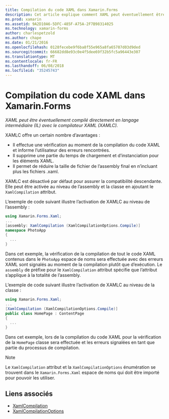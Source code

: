 ```yaml
---
title: Compilation du code XAML dans Xamarin.Forms
description: Cet article explique comment XAML peut éventuellement être compilé directement en langage intermédiaire (IL) avec le compilateur XAML de Xamarin.Forms (XAMLC).
ms.prod: xamarin
ms.assetid: 9A2D10A6-5DFC-485F-A75A-2F7B98314025
ms.technology: xamarin-forms
author: charlespetzold
ms.author: chape
ms.date: 01/21/2016
ms.openlocfilehash: 0128fecebe9f6ba8f55e965a8fa65787d03d9ded
ms.sourcegitcommit: 66682dd8e93c0e4f5dee69f32b5fc5a96443e307
ms.translationtype: MT
ms.contentlocale: fr-FR
ms.lasthandoff: 06/08/2018
ms.locfileid: "35245743"
---
```

# <a name="xaml-compilation-in-xamarinforms"></a>Compilation du code XAML dans Xamarin.Forms

_XAML peut être éventuellement compilé directement en langage intermédiaire (IL) avec le compilateur XAML (XAMLC)._

XAMLC offre un certain nombre d’avantages :

- Il effectue une vérification au moment de la compilation du code XAML et informe l’utilisateur des erreurs rencontrées.
- Il supprime une partie du temps de chargement et d’instanciation pour les éléments XAML.
- Il permet de réduire la taille de fichier de l’assembly final en n’incluant plus les fichiers .xaml.

XAMLC est désactivé par défaut pour assurer la compatibilité descendante. Elle peut être activée au niveau de l’assembly et la classe en ajoutant le `XamlCompilation` attribut.

L’exemple de code suivant illustre l’activation de XAMLC au niveau de l’assembly :

```csharp
using Xamarin.Forms.Xaml;
...
[assembly: XamlCompilation (XamlCompilationOptions.Compile)]
namespace PhotoApp
{
  ...
}
```

Dans cet exemple, la vérification de la compilation de tout le code XAML contenus dans le `PhotoApp` espace de noms sera effectuée avec des erreurs XAML sont signalés au moment de la compilation plutôt que d’exécution.
Le `assembly` de préfixe pour le `XamlCompilation` attribut spécifie que l’attribut s’applique à la totalité de l’assembly.

L’exemple de code suivant illustre l’activation de XAMLC au niveau de la classe :

```csharp
using Xamarin.Forms.Xaml;
...
[XamlCompilation (XamlCompilationOptions.Compile)]
public class HomePage : ContentPage
{
  ...
}
```

Dans cet exemple, lors de la compilation du code XAML pour la vérification de la `HomePage` classe sera effectuée et les erreurs signalées en tant que partie du processus de compilation.

> [!NOTE]
> Le `XamlCompilation` attribut et la `XamlCompilationOptions` énumération se trouvent dans le `Xamarin.Forms.Xaml` espace de noms qui doit être importé pour pouvoir les utiliser.


## <a name="related-links"></a>Liens associés

- [XamlCompilation](https://developer.xamarin.com/api/type/Xamarin.Forms.Xaml.XamlCompilationAttribute/)
- [XamlCompilationOptions](https://developer.xamarin.com/api/type/Xamarin.Forms.Xaml.XamlCompilationOptions/)
